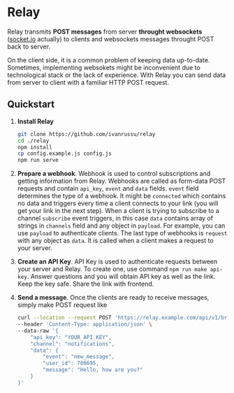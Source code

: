 # Relay

Relay transmits **POST messages** from server **throught websockets** ([socket.io](https://socket.io/) actually) to clients and
websockets messages throught POST back to server.

On the client side, it is a common problem of keeping data up-to-date. Sometimes, implementing websokets might be inconvenient due to technological stack or the lack of experience. With Relay you can send data from server to client with a familiar HTTP POST request.

 

## Quickstart

1. **Install Relay**

   ```bash
   git clone https://github.com/ivanrussu/relay
   cd ./relay
   npm install
   cp config.example.js config.js
   npm run serve
   ```
   

2. **Prepare a webhook**. Webhook is used to control subscriptions and getting information from Relay. Webhooks are called as form-data POST requests and contain `api_key`, `event` and `data` fields. `event` field  determines the type of a webhook. It might be `connected` which contains no data and triggers every time a client connects to your link (you will get your link in the next step). When a client is trying to subscribe to a channel `subscribe` event triggers, in this case `data` contains array of strings in `channels` field and any object in `payload`. For example, you can use `payload` to authenticate clients. The last type of webhooks is `request` with any object as `data`. It is called when a client makes a request to your server.

3. **Create an API Key**. API Key is used to authenticate requests between your server and Relay. To create one, use command `npm run make api-key`. Answer questions and you will obtain API key as well as the link. Keep the key safe. Share the link with frontend.

4. **Send a message**. Once the clients are ready to receive messages, simply make POST request like 

   ```bash
   curl --location --request POST 'https://relay.example.com/api/v1/broadcast' \
   --header 'Content-Type: application/json' \
   --data-raw '{
       "api_key": "YOUR_API_KEY",
       "channel": "notifications",
       "data": {
           "event": "new_message",
           "user_id": 700695,
           "message": "Hello, how are you?"
       }
   }'
   ```